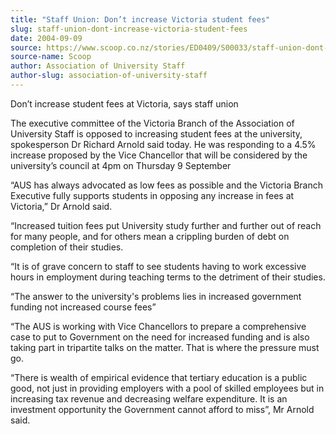 ```yaml
---
title: "Staff Union: Don’t increase Victoria student fees"
slug: staff-union-dont-increase-victoria-student-fees
date: 2004-09-09
source: https://www.scoop.co.nz/stories/ED0409/S00033/staff-union-dont-increase-victoria-student-fees.htm
source-name: Scoop
author: Association of University Staff
author-slug: association-of-university-staff
---
```


<p>Don’t increase student fees at Victoria, says staff union<p>

<p>The executive committee of the Victoria Branch of the
Association of University Staff is opposed to increasing
student fees at the university, spokesperson Dr Richard
Arnold said today. He was responding to a 4.5% increase
proposed by the Vice Chancellor that will be considered by
the university’s council at 4pm on Thursday 9
September</p>

<p>“AUS has always advocated as low fees as
possible and the Victoria Branch Executive fully supports
students in opposing any increase in fees at Victoria,”  Dr
Arnold said.<p>

<p>“Increased tuition fees put University study
further and further out of reach for many people, and for
others mean a crippling burden of debt on completion of
their studies.<p>

<p>“It is of grave concern to staff to see
students having to work excessive hours in employment during
teaching terms to the detriment of their studies.<p>

<p>“The
answer to the university's problems lies in increased
government funding not increased course fees”<p>

<p>“The AUS is
working with Vice Chancellors to prepare a comprehensive
case to put to Government on the need for increased funding
and is also taking part in tripartite talks on the matter.
That is where the pressure must go.</p>

<p>“There is wealth of
empirical evidence that tertiary education is a public good,
not just in providing employers with a pool of skilled
employees but in increasing tax revenue and decreasing
welfare expenditure. It is an investment opportunity the
Government cannot afford to miss”, Mr Arnold said.</p>

<p></p>




<!--


